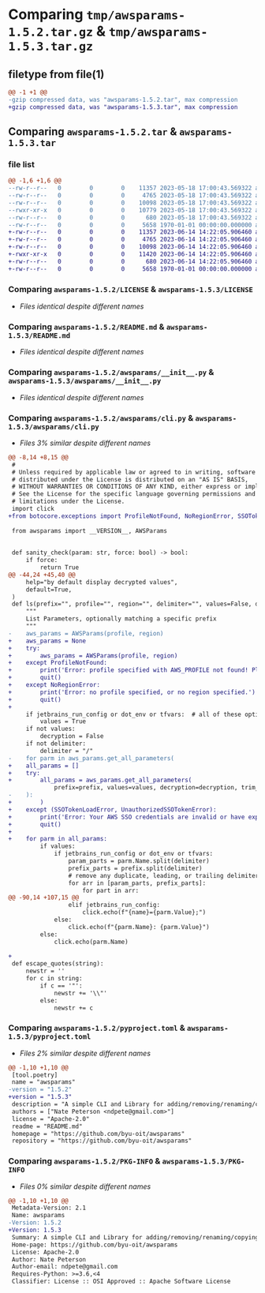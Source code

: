 # Comparing `tmp/awsparams-1.5.2.tar.gz` & `tmp/awsparams-1.5.3.tar.gz`

## filetype from file(1)

```diff
@@ -1 +1 @@
-gzip compressed data, was "awsparams-1.5.2.tar", max compression
+gzip compressed data, was "awsparams-1.5.3.tar", max compression
```

## Comparing `awsparams-1.5.2.tar` & `awsparams-1.5.3.tar`

### file list

```diff
@@ -1,6 +1,6 @@
--rw-r--r--   0        0        0    11357 2023-05-18 17:00:43.569322 awsparams-1.5.2/LICENSE
--rw-r--r--   0        0        0     4765 2023-05-18 17:00:43.569322 awsparams-1.5.2/README.md
--rw-r--r--   0        0        0    10098 2023-05-18 17:00:43.569322 awsparams-1.5.2/awsparams/__init__.py
--rwxr-xr-x   0        0        0    10779 2023-05-18 17:00:43.569322 awsparams-1.5.2/awsparams/cli.py
--rw-r--r--   0        0        0      680 2023-05-18 17:00:43.569322 awsparams-1.5.2/pyproject.toml
--rw-r--r--   0        0        0     5658 1970-01-01 00:00:00.000000 awsparams-1.5.2/PKG-INFO
+-rw-r--r--   0        0        0    11357 2023-06-14 14:22:05.906460 awsparams-1.5.3/LICENSE
+-rw-r--r--   0        0        0     4765 2023-06-14 14:22:05.906460 awsparams-1.5.3/README.md
+-rw-r--r--   0        0        0    10098 2023-06-14 14:22:05.906460 awsparams-1.5.3/awsparams/__init__.py
+-rwxr-xr-x   0        0        0    11420 2023-06-14 14:22:05.906460 awsparams-1.5.3/awsparams/cli.py
+-rw-r--r--   0        0        0      680 2023-06-14 14:22:05.906460 awsparams-1.5.3/pyproject.toml
+-rw-r--r--   0        0        0     5658 1970-01-01 00:00:00.000000 awsparams-1.5.3/PKG-INFO
```

### Comparing `awsparams-1.5.2/LICENSE` & `awsparams-1.5.3/LICENSE`

 * *Files identical despite different names*

### Comparing `awsparams-1.5.2/README.md` & `awsparams-1.5.3/README.md`

 * *Files identical despite different names*

### Comparing `awsparams-1.5.2/awsparams/__init__.py` & `awsparams-1.5.3/awsparams/__init__.py`

 * *Files identical despite different names*

### Comparing `awsparams-1.5.2/awsparams/cli.py` & `awsparams-1.5.3/awsparams/cli.py`

 * *Files 3% similar despite different names*

```diff
@@ -8,14 +8,15 @@
 #
 # Unless required by applicable law or agreed to in writing, software
 # distributed under the License is distributed on an "AS IS" BASIS,
 # WITHOUT WARRANTIES OR CONDITIONS OF ANY KIND, either express or implied.
 # See the License for the specific language governing permissions and
 # limitations under the License.
 import click
+from botocore.exceptions import ProfileNotFound, NoRegionError, SSOTokenLoadError, UnauthorizedSSOTokenError
 
 from awsparams import __VERSION__, AWSParams
 
 
 def sanity_check(param: str, force: bool) -> bool:
     if force:
         return True
@@ -44,24 +45,40 @@
     help="by default display decrypted values",
     default=True,
 )
 def ls(prefix="", profile="", region="", delimiter="", values=False, dot_env=False, tfvars=False, jetbrains_run_config=False, esc_quotes=False, decryption=True):
     """
     List Parameters, optionally matching a specific prefix
     """
-    aws_params = AWSParams(profile, region)
+    aws_params = None
+    try:
+        aws_params = AWSParams(profile, region)
+    except ProfileNotFound:
+        print('Error: profile specified with AWS_PROFILE not found! Please specify a valid profile.')
+        quit()
+    except NoRegionError:
+        print('Error: no profile specified, or no region specified.')
+        quit()
+
     if jetbrains_run_config or dot_env or tfvars:  # all of these options should also fetch the values
         values = True
     if not values:
         decryption = False
     if not delimiter:
         delimiter = "/"
-    for parm in aws_params.get_all_parameters(
+    all_params = []
+    try:
+        all_params = aws_params.get_all_parameters(
             prefix=prefix, values=values, decryption=decryption, trim_name=False
-    ):
+        )
+    except (SSOTokenLoadError, UnauthorizedSSOTokenError):
+        print('Error: Your AWS SSO credentials are invalid or have expired. Please log in again.')
+        quit()
+
+    for parm in all_params:
         if values:
             if jetbrains_run_config or dot_env or tfvars:
                 param_parts = parm.Name.split(delimiter)
                 prefix_parts = prefix.split(delimiter)
                 # remove any duplicate, leading, or trailing delimiters from both lists
                 for arr in [param_parts, prefix_parts]:
                     for part in arr:
@@ -90,14 +107,15 @@
                 elif jetbrains_run_config:
                     click.echo(f"{name}={parm.Value};")
             else:
                 click.echo(f"{parm.Name}: {parm.Value}")
         else:
             click.echo(parm.Name)
 
+
 def escape_quotes(string):
     newstr = ''
     for c in string:
         if c == '"':
             newstr += '\\"'
         else:
             newstr += c
```

### Comparing `awsparams-1.5.2/pyproject.toml` & `awsparams-1.5.3/pyproject.toml`

 * *Files 2% similar despite different names*

```diff
@@ -1,10 +1,10 @@
 [tool.poetry]
 name = "awsparams"
-version = "1.5.2"
+version = "1.5.3"
 description = "A simple CLI and Library for adding/removing/renaming/copying AWS Param Store Parameters"
 authors = ["Nate Peterson <ndpete@gmail.com>"]
 license = "Apache-2.0"
 readme = "README.md"
 homepage = "https://github.com/byu-oit/awsparams"
 repository = "https://github.com/byu-oit/awsparams"
```

### Comparing `awsparams-1.5.2/PKG-INFO` & `awsparams-1.5.3/PKG-INFO`

 * *Files 0% similar despite different names*

```diff
@@ -1,10 +1,10 @@
 Metadata-Version: 2.1
 Name: awsparams
-Version: 1.5.2
+Version: 1.5.3
 Summary: A simple CLI and Library for adding/removing/renaming/copying AWS Param Store Parameters
 Home-page: https://github.com/byu-oit/awsparams
 License: Apache-2.0
 Author: Nate Peterson
 Author-email: ndpete@gmail.com
 Requires-Python: >=3.6,<4
 Classifier: License :: OSI Approved :: Apache Software License
```

